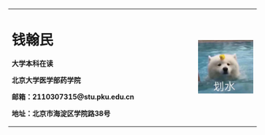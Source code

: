 <table border="0">
  <tr>
    <td width="75%">
      <h1>钱翰民</h1>
      <p><b>大学本科在读</b></p >
      <p><b>北京大学医学部药学院</b></p >
      <p><b>邮箱：2110307315@stu.pku.edu.cn</b></p >
      <p><b>地址：北京市海淀区学院路38号</b></p >
    </td>
    <td width="100%">
      <img src="/huashui.jpg" width="100%">       
    </td>
  </tr>
</table>
